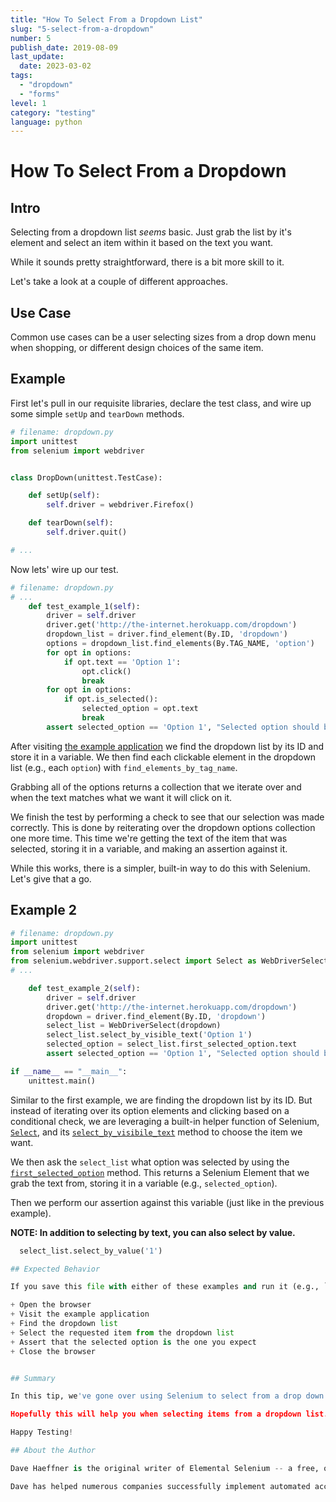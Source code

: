 ```yaml
---
title: "How To Select From a Dropdown List"
slug: "5-select-from-a-dropdown"
number: 5
publish_date: 2019-08-09
last_update: 
  date: 2023-03-02
tags:
  - "dropdown"
  - "forms"
level: 1
category: "testing"
language: python
---
```


# How To Select From a Dropdown

## Intro

Selecting from a dropdown list *seems* basic. Just grab the list by it's element and select an item within it based on the text you want.

While it sounds pretty straightforward, there is a bit more skill to it.

Let's take a look at a couple of different approaches.

## Use Case

Common use cases can be a user selecting sizes from a drop down menu when shopping, or different design choices of the same item.

## Example


First let's pull in our requisite libraries, declare the test class, and wire up some simple `setUp` and `tearDown` methods.

```python
# filename: dropdown.py
import unittest
from selenium import webdriver


class DropDown(unittest.TestCase):

    def setUp(self):
        self.driver = webdriver.Firefox()

    def tearDown(self):
        self.driver.quit()

# ...
```

Now lets' wire up our test.

```python
# filename: dropdown.py
# ...
    def test_example_1(self):
        driver = self.driver
        driver.get('http://the-internet.herokuapp.com/dropdown')
        dropdown_list = driver.find_element(By.ID, 'dropdown')
        options = dropdown_list.find_elements(By.TAG_NAME, 'option')
        for opt in options:
            if opt.text == 'Option 1':
                opt.click()
                break
        for opt in options:
            if opt.is_selected():
                selected_option = opt.text
                break
        assert selected_option == 'Option 1', "Selected option should be Option 1"

```

After visiting [the example application](http://the-internet.herokuapp.com/dropdown) we find the dropdown list by its ID and store it in a variable. We then find each clickable element in the dropdown list (e.g., each `option`) with `find_elements_by_tag_name`.

Grabbing all of the options returns a collection that we iterate over and when the text matches what we want it will click on it.

We finish the test by performing a check to see that our selection was made correctly. This is done by reiterating over the dropdown options collection one more time. This time we're getting the text of the item that was selected, storing it in a variable, and making an assertion against it.

While this works, there is a simpler, built-in way to do this with Selenium. Let's give that a go.

## Example 2

```python
# filename: dropdown.py
import unittest
from selenium import webdriver
from selenium.webdriver.support.select import Select as WebDriverSelect
# ...

    def test_example_2(self):
        driver = self.driver
        driver.get('http://the-internet.herokuapp.com/dropdown')
        dropdown = driver.find_element(By.ID, 'dropdown')
        select_list = WebDriverSelect(dropdown)
        select_list.select_by_visible_text('Option 1')
        selected_option = select_list.first_selected_option.text
        assert selected_option == 'Option 1', "Selected option should be Option 1"

if __name__ == "__main__":
    unittest.main()
```

Similar to the first example, we are finding the dropdown list by its ID. But instead of iterating over its option elements and clicking based on a conditional check, we are leveraging a built-in helper function of Selenium, [`Select`](http://seleniumhq.github.io/selenium/docs/api/py/webdriver_support/selenium.webdriver.support.select.html#module-selenium.webdriver.support.select), and its [`select_by_visibile_text`](http://seleniumhq.github.io/selenium/docs/api/py/webdriver_support/selenium.webdriver.support.select.html#selenium.webdriver.support.select.Select.select_by_visible_text) method to choose the item we want.

We then ask the `select_list` what option was selected by using the [`first_selected_option`](http://seleniumhq.github.io/selenium/docs/api/py/webdriver_support/selenium.webdriver.support.select.html#selenium.webdriver.support.select.Select.first_selected_option) method. This returns a Selenium Element that we grab the text from, storing it in a variable (e.g., `selected_option`).

Then we perform our assertion against this variable (just like in the previous example).

__NOTE: In addition to selecting by text, you can also select by value.__

```python
  select_list.select_by_value('1')

## Expected Behavior

If you save this file with either of these examples and run it (e.g., `python dropdown.py` from the command-line) here is what will happen:

+ Open the browser
+ Visit the example application
+ Find the dropdown list
+ Select the requested item from the dropdown list
+ Assert that the selected option is the one you expect
+ Close the browser


## Summary

In this tip, we've gone over using Selenium to select from a drop down using the drop down list, or XPath to find an element within the dropdown list.

Hopefully this will help you when selecting items from a dropdown list. 

Happy Testing!

## About the Author

Dave Haeffner is the original writer of Elemental Selenium -- a free, once weekly Selenium tip newsletter that's read by thousands of testing professionals. He also created and maintains the-internet (an open-source web app that's perfect for writing automated tests against).

Dave has helped numerous companies successfully implement automated acceptance testing; including The Motley Fool, ManTech International, Sittercity, and Animoto. He is also an active member of the Selenium project and has spoken at numerous conferences and meetups around the world about automated acceptance testing.
